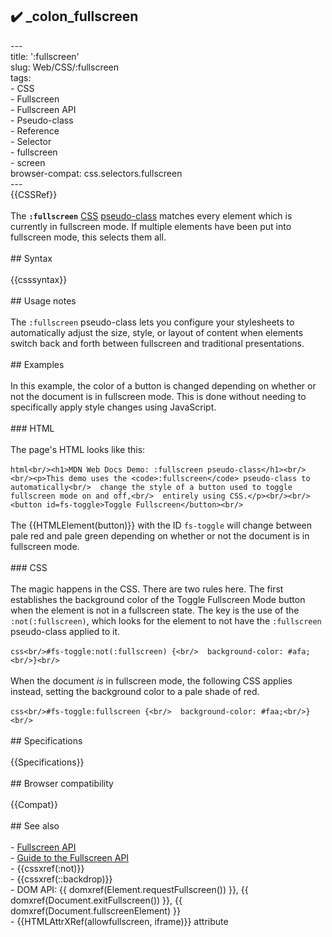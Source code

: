 ## ✔️ _colon_fullscreen 
 ---<br/>title: ':fullscreen'<br/>slug: Web/CSS/:fullscreen<br/>tags:<br/>  - CSS<br/>  - Fullscreen<br/>  - Fullscreen API<br/>  - Pseudo-class<br/>  - Reference<br/>  - Selector<br/>  - fullscreen<br/>  - screen<br/>browser-compat: css.selectors.fullscreen<br/>---<br/>{{CSSRef}}<br/><br/>The **`:fullscreen`** [CSS](/en-US/docs/Web/CSS) [pseudo-class](/en-US/docs/Web/CSS/Pseudo-classes) matches every element which is currently in fullscreen mode. If multiple elements have been put into fullscreen mode, this selects them all.<br/><br/>## Syntax<br/><br/>{{csssyntax}}<br/><br/>## Usage notes<br/><br/>The `:fullscreen` pseudo-class lets you configure your stylesheets to automatically adjust the size, style, or layout of content when elements switch back and forth between fullscreen and traditional presentations.<br/><br/>## Examples<br/><br/>In this example, the color of a button is changed depending on whether or not the document is in fullscreen mode. This is done without needing to specifically apply style changes using JavaScript.<br/><br/>### HTML<br/><br/>The page's HTML looks like this:<br/><br/>```html<br/><h1>MDN Web Docs Demo: :fullscreen pseudo-class</h1><br/><br/><p>This demo uses the <code>:fullscreen</code> pseudo-class to automatically<br/>  change the style of a button used to toggle fullscreen mode on and off,<br/>  entirely using CSS.</p><br/><br/><button id=fs-toggle>Toggle Fullscreen</button><br/>```<br/><br/>The {{HTMLElement(button)}} with the ID `fs-toggle` will change between pale red and pale green depending on whether or not the document is in fullscreen mode.<br/><br/>### CSS<br/><br/>The magic happens in the CSS. There are two rules here. The first establishes the background color of the Toggle Fullscreen Mode button when the element is not in a fullscreen state. The key is the use of the `:not(:fullscreen)`, which looks for the element to not have the `:fullscreen` pseudo-class applied to it.<br/><br/>```css<br/>#fs-toggle:not(:fullscreen) {<br/>  background-color: #afa;<br/>}<br/>```<br/><br/>When the document _is_ in fullscreen mode, the following CSS applies instead, setting the background color to a pale shade of red.<br/><br/>```css<br/>#fs-toggle:fullscreen {<br/>  background-color: #faa;<br/>}<br/>```<br/><br/>## Specifications<br/><br/>{{Specifications}}<br/><br/>## Browser compatibility<br/><br/>{{Compat}}<br/><br/>## See also<br/><br/>- [Fullscreen API](/en-US/docs/Web/API/Fullscreen_API)<br/>- [Guide to the Fullscreen API](/en-US/docs/Web/API/Fullscreen_API/Guide)<br/>- {{cssxref(:not)}}<br/>- {{cssxref(::backdrop)}}<br/>- DOM API: {{ domxref(Element.requestFullscreen()) }}, {{ domxref(Document.exitFullscreen()) }}, {{ domxref(Document.fullscreenElement) }}<br/>- {{HTMLAttrXRef(allowfullscreen, iframe)}} attribute<br/>